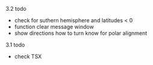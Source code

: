 
3.2 todo
- check for suthern hemisphere and latitudes < 0
- function clear message window
- show directions how to turn know for polar alignment

3.1 todo
- check TSX